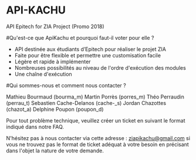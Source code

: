 # API-KACHU
API Epitech for ZIA Project (Promo 2018)

#Qu'est-ce que ApiKachu et pourquoi faut-il voter pour elle ?

- API destinée aux étudiants d’Epitech pour réaliser le projet ZIA
- Faite pour être flexible et permettre une customisation facile
- Légère et rapide à implémenter
- Nombreuses possibilités au niveau de l'ordre d'exécution des modules
- Une chaîne d'exécution

#Qui sommes-nous et comment nous contacter ?

Mathieu Bourmaud (bourma_m)
Martin Porrès (porres_m)
Théo Perraudin (perrau_t)
Sebastien Cache-Delanos (cache-_s)
Jordan Chazottes (chazot_a)
Delphine Poupon (poupon_d)

Pour tout problème technique, veuillez créer un ticket en suivant le format indiqué dans notre FAQ.

N'hésitez pas à nous contacter via cette adresse : ziapikachu@gmail.com si vous ne trouvez pas le format de ticket adéquat à votre besoin en précisant dans l'objet la nature de votre demande.